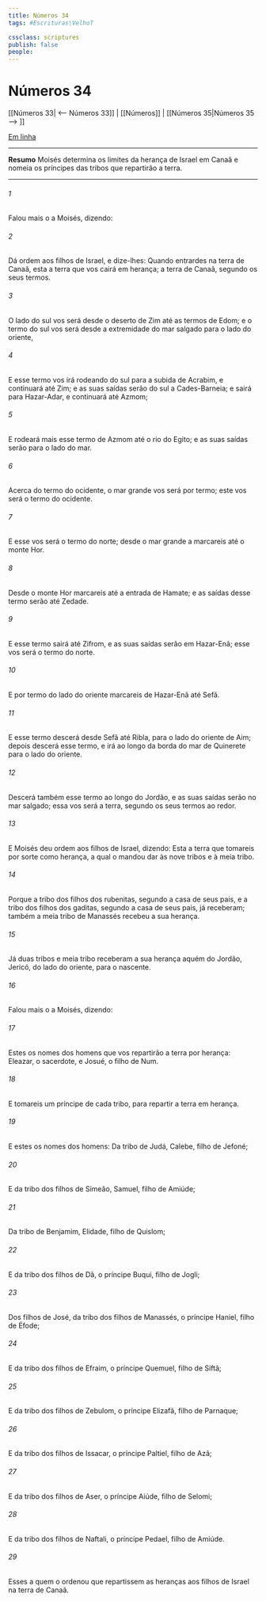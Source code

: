 ```yaml
---
title: Números 34
tags: #Escrituras\VelhoT

cssclass: scriptures
publish: false
people:
---
```


# Números 34
[[Números 33| <-- Números 33]] | [[Números]] | [[Números 35|Números 35 --> ]]

[Em linha](https://churchofjesuschrist.org/study/scriptures/ot/num/34?lang=por)

---
__Resumo__
Moisés determina os limites da herança de Israel em Canaã e nomeia os príncipes das tribos que repartirão a terra.

---
###### 1 
Falou mais o  a Moisés, dizendo:

###### 2 
Dá ordem aos filhos de Israel, e dize-lhes: Quando entrardes na terra de Canaã, esta  a terra que vos cairá em herança; a terra de Canaã, segundo os seus termos.

###### 3 
O lado do sul vos será desde o deserto de Zim até as termos de Edom; e o termo do sul vos será desde a extremidade do mar salgado para o lado do oriente,

###### 4 
E esse termo vos irá rodeando do sul para a subida de Acrabim, e continuará até Zim; e as suas saídas serão do sul a Cades-Barneia; e sairá para Hazar-Adar, e continuará até Azmom;

###### 5 
E rodeará mais esse termo de Azmom até o rio do Egito; e as suas saídas serão para o lado do mar.

###### 6 
Acerca do termo do ocidente, o mar grande vos será por termo; este vos será o termo do ocidente.

###### 7 
E esse vos será o termo do norte; desde o mar grande a marcareis até o monte Hor.

###### 8 
Desde o monte Hor marcareis até a entrada de Hamate; e as saídas desse termo serão até Zedade.

###### 9 
E esse termo sairá até Zifrom, e as suas saídas serão em Hazar-Enã; esse vos será o termo do norte.

###### 10 
E por termo do lado do oriente marcareis de Hazar-Enã até Sefã.

###### 11 
E esse termo descerá desde Sefã até Ribla, para o lado do oriente de Aim; depois descerá esse termo, e irá ao longo da borda do mar de Quinerete para o lado do oriente.

###### 12 
Descerá também esse termo ao longo do Jordão, e as suas saídas serão no mar salgado; essa vos será a terra, segundo os seus termos ao redor.

###### 13 
E Moisés deu ordem aos filhos de Israel, dizendo: Esta  a terra que tomareis por sorte como herança, a qual o  mandou dar às nove tribos e à meia tribo.

###### 14 
Porque a tribo dos filhos dos rubenitas, segundo a casa de seus pais, e a tribo dos filhos dos gaditas, segundo a casa de seus pais, já receberam; também a meia tribo de Manassés recebeu a sua herança.

###### 15 
Já duas tribos e meia tribo receberam a sua herança aquém do Jordão,  Jericó, do lado do oriente, para o nascente.

###### 16 
Falou mais o  a Moisés, dizendo:

###### 17 
Estes  os nomes dos homens que vos repartirão a terra por herança: Eleazar, o sacerdote, e Josué, o filho de Num.

###### 18 
E tomareis um príncipe de cada tribo, para repartir a terra em herança.

###### 19 
E estes  os nomes dos homens: Da tribo de Judá, Calebe, filho de Jefoné;

###### 20 
E da tribo dos filhos de Simeão, Samuel, filho de Amiúde;

###### 21 
Da tribo de Benjamim, Elidade, filho de Quislom;

###### 22 
E da tribo dos filhos de Dã, o príncipe Buqui, filho de Jogli;

###### 23 
Dos filhos de José, da tribo dos filhos de Manassés, o príncipe Haniel, filho de Éfode;

###### 24 
E da tribo dos filhos de Efraim, o príncipe Quemuel, filho de Siftã;

###### 25 
E da tribo dos filhos de Zebulom, o príncipe Elizafã, filho de Parnaque;

###### 26 
E da tribo dos filhos de Issacar, o príncipe Paltiel, filho de Azã;

###### 27 
E da tribo dos filhos de Aser, o príncipe Aiúde, filho de Selomi;

###### 28 
E da tribo dos filhos de Naftali, o príncipe Pedael, filho de Amiúde.

###### 29 
Esses  a quem o  ordenou que repartissem as heranças aos filhos de Israel na terra de Canaã.

